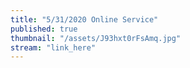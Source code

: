 ```yaml
---
title: "5/31/2020 Online Service"
published: true
thumbnail: "/assets/J93hxt0rFsAmq.jpg"
stream: "link_here"
---
```





